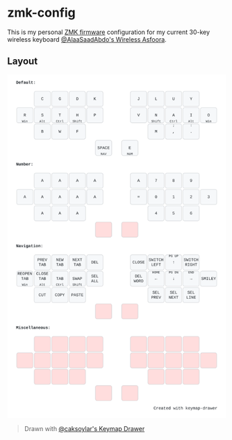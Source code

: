 # zmk-config
This is my personal [ZMK firmware](https://zmk.dev/) configuration for my current 30-key wireless keyboard [@AlaaSaadAbdo's Wireless Asfoora](https://github.com/AlaaSaadAbdo/battoota/tree/main).
## Layout
![Asfoora Layout](https://raw.githubusercontent.com/ochief/zmk-config/refs/heads/master/img/wasfoora.svg)
> Drawn with [@caksoylar's Keymap Drawer](https://github.com/caksoylar/keymap-drawer)
